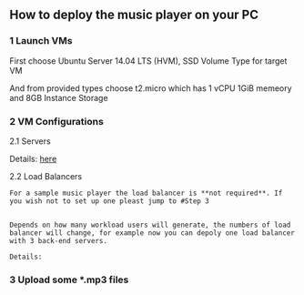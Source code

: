 ## How to deploy the music player on your PC

### 1 Launch VMs
 
  First choose Ubuntu Server 14.04 LTS (HVM), SSD Volume Type for target VM

  And from provided types choose t2.micro which has 1 vCPU 1GiB memeory and 8GB Instance Storage 

### 2 VM Configurations

  2.1 Servers
  
  Details: [here](https://github.com/Exodus000/CloudComputingProj/blob/master/LaunchServers)
 
  2.2 Load Balancers
  
    For a sample music player the load balancer is **not required**. If you wish not to set up one pleast jump to #Step 3 

  
    Depends on how many workload users will generate, the numbers of load balancer will change, for example now you can depoly one load balancer with 3 back-end servers.
  
    Details:
  
### 3 Upload some *.mp3 files



